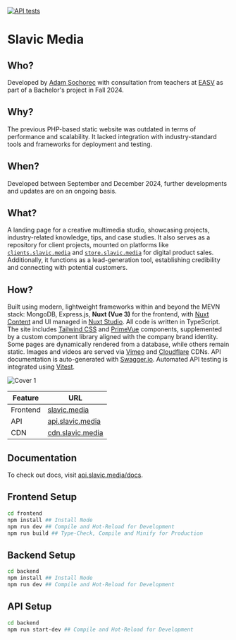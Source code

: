 [![API tests](https://github.com/adamsochorec/slavic.media/actions/workflows/main.yml/badge.svg?branch=main)](https://github.com/adamsochorec/slavic.media/actions/workflows/main.yml)

# Slavic Media

## Who?

Developed by [Adam Sochorec](https://www.linkedin.com/in/adamsochorec) with consultation from teachers at [EASV](https://www.easv.dk) as part of a Bachelor's project in Fall 2024.

## Why?

The previous PHP-based static website was outdated in terms of performance and scalability. It lacked integration with industry-standard tools and frameworks for deployment and testing.

## When?

Developed between September and December 2024, further developments and updates are on an ongoing basis.

## What?

A landing page for a creative multimedia studio, showcasing projects, industry-related knowledge, tips, and case studies. It also serves as a repository for client projects, mounted on platforms like [`clients.slavic.media`](https://clients.slavic.media) and [`store.slavic.media`](https://store.slavic.media) for digital product sales. Additionally, it functions as a lead-generation tool, establishing credibility and connecting with potential customers.

## How?

Built using modern, lightweight frameworks within and beyond the MEVN stack: MongoDB, Express.js, **Nuxt (Vue 3)** for the frontend, with [Nuxt Content](https://content.nuxt.com/) and UI managed in [Nuxt Studio](https://studio.nuxt.com/). All code is written in TypeScript. The site includes [Tailwind CSS](https://tailwindcss.com) and [PrimeVue](https://www.primevue.org) components, supplemented by a custom component library aligned with the company brand identity. Some pages are dynamically rendered from a database, while others remain static. Images and videos are served via [Vimeo](https://vimeo.com) and [Cloudflare](https://www.cloudflare.com) CDNs. API documentation is auto-generated with [Swagger.io](https://swagger.io). Automated API testing is integrated using [Vitest](https://vitest.dev/).


![Cover 1](https://github.com/user-attachments/assets/6155e6c6-2793-4161-af29-bc6317d47e4b)

| Feature  | URL                                                               |
| -------- | ----------------------------------------------------------------- |
| Frontend | [slavic.media](https://slavic.media)                              |
| API      | [api.slavic.media](https://api.slavic.media/docs)                 |
| CDN      | [cdn.slavic.media](https://cdn.slavic.media/img/thumbnail/HD) |

## Documentation

To check out docs, visit [api.slavic.media/docs](https://api.slavic.media/docs/).

## Frontend Setup

```sh
cd frontend
npm install ## Install Node
npm run dev ## Compile and Hot-Reload for Development
npm run build ## Type-Check, Compile and Minify for Production
```

## Backend Setup

```sh
cd backend
npm install ## Install Node
npm run dev ## Compile and Hot-Reload for Development
```

## API Setup

```sh
cd backend
npm run start-dev ## Compile and Hot-Reload for Development
```
